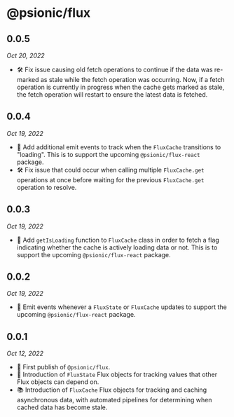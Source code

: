 # @psionic/flux

## 0.0.5

<i>Oct 20, 2022</i>

* 🛠️ Fix issue causing old fetch operations to continue if the data was re-marked as stale while the fetch operation was occurring. Now, if a fetch operation is currently in progress when the cache gets marked as stale, the fetch operation will restart to ensure the latest data is fetched.

## 0.0.4

<i>Oct 19, 2022</i>

* 📨 Add additional emit events to track when the `FluxCache` transitions to "loading". This is to support the upcoming `@psionic/flux-react` package.
* 🛠️ Fix issue that could occur when calling multiple `FluxCache.get` operations at once before waiting for the previous `FluxCache.get` operation to resolve.

## 0.0.3

<i>Oct 19, 2022</i>

* 🔄 Add `getIsLoading` function to `FluxCache` class in order to fetch a flag indicating whether the cache is actively loading data or not. This is to support the upcoming `@psionic/flux-react` package.

## 0.0.2

<i>Oct 19, 2022</i>

* 📨 Emit events whenever a `FluxState` or `FluxCache` updates to support the upcoming `@psionic/flux-react` package.

## 0.0.1

<i>Oct 12, 2022</i>

* 🥳 First publish of `@psionic/flux`.
* 📝 Introduction of `FluxState` Flux objects for tracking values that other Flux objects can depend on.
* 📚 Introduction of `FluxCache` Flux objects for tracking and caching asynchronous data, with automated pipelines for determining when cached data has become stale.